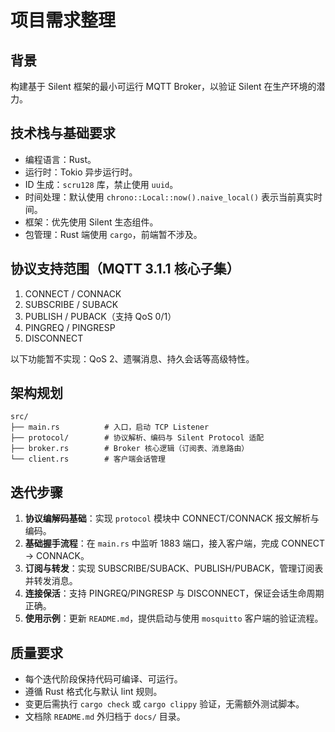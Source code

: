 # 项目需求整理

## 背景
构建基于 Silent 框架的最小可运行 MQTT Broker，以验证 Silent 在生产环境的潜力。

## 技术栈与基础要求
- 编程语言：Rust。
- 运行时：Tokio 异步运行时。
- ID 生成：`scru128` 库，禁止使用 `uuid`。
- 时间处理：默认使用 `chrono::Local::now().naive_local()` 表示当前真实时间。
- 框架：优先使用 Silent 生态组件。
- 包管理：Rust 端使用 `cargo`，前端暂不涉及。

## 协议支持范围（MQTT 3.1.1 核心子集）
1. CONNECT / CONNACK
2. SUBSCRIBE / SUBACK
3. PUBLISH / PUBACK（支持 QoS 0/1）
4. PINGREQ / PINGRESP
5. DISCONNECT

以下功能暂不实现：QoS 2、遗嘱消息、持久会话等高级特性。

## 架构规划
```
src/
├── main.rs          # 入口，启动 TCP Listener
├── protocol/        # 协议解析、编码与 Silent Protocol 适配
├── broker.rs        # Broker 核心逻辑（订阅表、消息路由）
└── client.rs        # 客户端会话管理
```

## 迭代步骤
1. **协议编解码基础**：实现 `protocol` 模块中 CONNECT/CONNACK 报文解析与编码。
2. **基础握手流程**：在 `main.rs` 中监听 1883 端口，接入客户端，完成 CONNECT → CONNACK。
3. **订阅与转发**：实现 SUBSCRIBE/SUBACK、PUBLISH/PUBACK，管理订阅表并转发消息。
4. **连接保活**：支持 PINGREQ/PINGRESP 与 DISCONNECT，保证会话生命周期正确。
5. **使用示例**：更新 `README.md`，提供启动与使用 `mosquitto` 客户端的验证流程。

## 质量要求
- 每个迭代阶段保持代码可编译、可运行。
- 遵循 Rust 格式化与默认 lint 规则。
- 变更后需执行 `cargo check` 或 `cargo clippy` 验证，无需额外测试脚本。
- 文档除 `README.md` 外归档于 `docs/` 目录。

